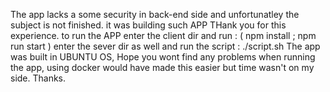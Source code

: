 The app lacks a some security in back-end side and unfortunatley the subject is not finished. it was building such APP THank you for this experience.
to run the APP enter the client dir and run : ( npm install ; npm run start )
enter the sever dir as well and run the script : ./script.sh
The app was built in UBUNTU OS, Hope you wont find any problems when running the app, using docker would have made this easier but time wasn't on my side.
Thanks.
